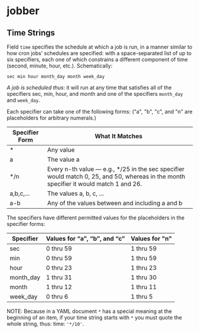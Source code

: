 # jobber

## Time Strings

Field `time` specifies the schedule at which a job is run, in a manner similar to how cron jobs’ schedules are specified: with a space-separated list of up to six specifiers, each one of which constrains a different component of time (second, minute, hour, etc.). Schematically:

```
sec min hour month_day month week_day
```

*A job is scheduled thus*: it will run at any time that satisfies all of the specifiers sec, min, hour, and month and one of the specifiers `month_day` and `week_day`.

Each specifier can take one of the following forms: ("a", "b", "c", and "n" are placeholders for arbitrary numerals.)

| Specifier Form | What It Matches                                                                                                                       |
|----------------|---------------------------------------------------------------------------------------------------------------------------------------|
| *              | Any value                                                                                                                             |
| a              | The value a                                                                                                                           |
| */n            | Every n-th value — e.g., */25 in the sec specifier would match 0, 25, and 50, whereas in the month specifier it would match 1 and 26. |
| a,b,c,...      | The values a, b, c, ...                                                                                                               |
| a-b            | Any of the values between and including a and b                                                                                       |

The specifiers have different permitted values for the placeholders in the specifier forms:

| Specifier | Values for “a”, “b”, and “c” | Values for "n" |
|-----------|------------------------------|----------------|
| sec       | 0 thru 59                    | 1 thru 59      |
| min       | 0 thru 59                    | 1 thru 59      |
| hour      | 0 thru 23                    | 1 thru 23      |
| month_day | 1 thru 31                    | 1 thru 30      |
| month     | 1 thru 12                    | 1 thru 11      |
| week_day  | 0 thru 6                     | 1 thru 5       |

NOTE: Because in a YAML document `*` has a special meaning at the beginning of an item, if your time string starts with `*` you must quote the whole string, thus: time: `'*/10'`.
